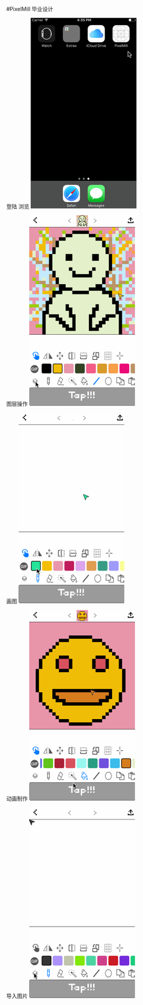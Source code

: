 #PixelMill
毕业设计

登陆 浏览
![image](https://github.com/tygogo/PixelMill-iOS/blob/master/5.gif)


图层操作
![image](https://github.com/tygogo/PixelMill-iOS/blob/master/2.gif)


画图
![image](https://github.com/tygogo/PixelMill-iOS/blob/master/4.gif)


动画制作
![image](https://github.com/tygogo/PixelMill-iOS/blob/master/1.gif)


导入图片
![image](https://github.com/tygogo/PixelMill-iOS/blob/master/3.gif)

